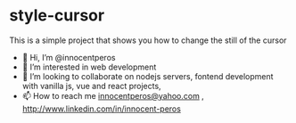 # style-cursor
This is a simple project that shows you how to change the still of the cursor

- 👋 Hi, I’m @innocentperos
- 👀 I’m interested in web development
- 💞️ I’m looking to collaborate on nodejs servers, fontend development with vanilla js, vue and react projects, 
- 📫 How to reach me  innocentperos@yahoo.com , http://www.linkedin.com/in/innocent-peros


